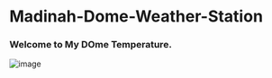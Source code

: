 # Madinah-Dome-Weather-Station

### Welcome to My DOme Temperature.

![image](https://user-images.githubusercontent.com/41247468/129478203-4e53eb52-5080-4c62-b4e6-44c7f914d07f.png)










